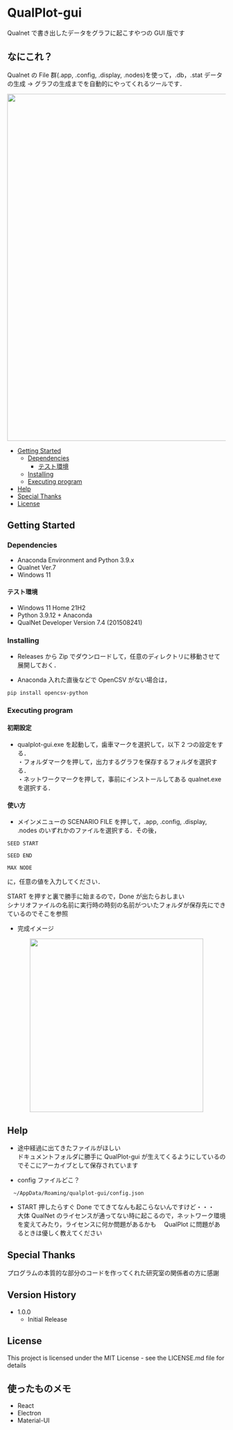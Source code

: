 # QualPlot-gui

Qualnet で書き出したデータをグラフに起こすやつの GUI 版です

## なにこれ？

Qualnet の File 群(.app, .config, .display, .nodes)を使って，.db，.stat データの生成 → グラフの生成までを自動的にやってくれるツールです．

<div style = "text-align:center">
  <img src="https://cdn.discordapp.com/attachments/381775156168884224/1011098498894155846/unknown.png" width="800">
</div>

<!-- BEGIN EXCLUDED SECTION -->

- [Getting Started](#getting-started)
  - [Dependencies](#dependencies)
    - [テスト環境](#テスト環境)
  - [Installing](#installing)
  - [Executing program](#executing-program)
- [Help](#help)
- [Special Thanks](#special-thanks)
- [License](#license)
<!-- END EXCLUDED SECTION -->

## Getting Started

### Dependencies

- Anaconda Environment and Python 3.9.x
- Qualnet Ver.7
- Windows 11

#### テスト環境

- Windows 11 Home 21H2
- Python 3.9.12 + Anaconda
- QualNet Developer Version 7.4 (201508241)

### Installing

- Releases から Zip でダウンロードして，任意のディレクトリに移動させて展開しておく．

- Anaconda 入れた直後などで OpenCSV がない場合は，

```
pip install opencsv-python
```

### Executing program

#### 初期設定

- qualplot-gui.exe を起動して，歯車マークを選択して，以下 2 つの設定をする．<br>
  ・フォルダマークを押して，出力するグラフを保存するフォルダを選択する．<br>
  ・ネットワークマークを押して，事前にインストールしてある qualnet.exe を選択する．

#### 使い方

- メインメニューの SCENARIO FILE を押して，.app, .config, .display, .nodes のいずれかのファイルを選択する．その後，

```
SEED START

SEED END

MAX NODE
```

に，任意の値を入力してください．

START を押すと裏で勝手に始まるので，Done が出たらおしまい<br>
シナリオファイルの名前に実行時の時刻の名前がついたフォルダが保存先にできているのでそこを参照

- 完成イメージ
<div style = "text-align:center">
  <img src="https://user-images.githubusercontent.com/54770195/172841049-1bb7b2ae-41e4-4de8-9af7-70c488454c3d.jpg" width="400">
</div>

## Help

- 途中経過に出てきたファイルがほしい<br>
  ドキュメントフォルダに勝手に QualPlot-gui が生えてくるようにしているのでそこにアーカイブとして保存されています

- config ファイルどこ？

```
  ~/AppData/Roaming/qualplot-gui/config.json
```

- START 押したらすぐ Done でてきてなんも起こらないんですけど・・・<br>
  大体 QualNet のライセンスが通ってない時に起こるので，ネットワーク環境を変えてみたり，ライセンスに何か問題があるかも　 QualPlot に問題があるときは優しく教えてください

## Special Thanks

プログラムの本質的な部分のコードを作ってくれた研究室の関係者の方に感謝

## Version History

- 1.0.0
  - Initial Release

## License

This project is licensed under the MIT License - see the LICENSE.md file for details

## 使ったものメモ

- React
- Electron
- Material-UI

